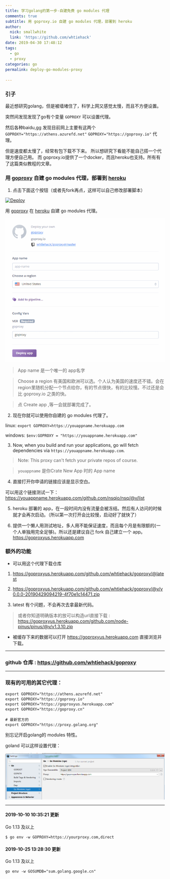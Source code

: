 ```yaml
---
title: 学习golang的第一步-自建免费 go modules 代理
comments: true
subtitle: 用 goproxy.io 自建 go modules 代理，部署到 heroku
author:
  nick: smallwhite
  link: 'https://github.com/whtiehack'
date: 2019-04-30 17:48:12
tags: 
  - go
  - proxy
categories: go
permalink: deploy-go-modules-proxy

---
```



### 引子

最近想研究golang，但是被墙堵住了，科学上网又感觉太慢，而且不方便设置。

突然间发现发现了go有个变量 `GOPROXY` 可以设置代理。

然后各种baidu,gg 发现目前网上主要有这两个 `GOPROXY="https://athens.azurefd.net"` `GOPROXY="https://goproxy.io"` 代理。

但是速度都太慢了，经常有包下载不下来。 所以想研究下看能不能自己搭一个代理方便自己用。 而 goproxy.io提供了一个docker，而且heroku也支持。所有有了这篇类似教程的文章。



### 用 [goproxy](https://github.com/goproxyio/goproxy) 自建 go modules 代理，部署到 [heroku](https://heroku.com)




1. 点击下面这个按钮（或者先fork再点，这样可以自己修改部署脚本）

[![Deploy](https://www.herokucdn.com/deploy/button.png)](https://heroku.com/deploy?template=https://github.com/whtiehack/goproxy/tree/master)

用 [goproxy](https://github.com/goproxyio/goproxy) 在 [heroku](https://heroku.com) 自建 go modules 代理。



![image](/images/56861611-1606b680-69d5-11e9-825a-6fa111a782ed.png)



> App name  是一个唯一的 app名字

> Choose a region 有美国和欧洲可以选。个人认为美国的速度还不错。会在region里随机分配一个节点给你，有的节点很快，有的比较慢。不过还是会比 goproxy.io 之类的快。

> 点 Create app ,等一会就部署完成了。


2. 现在你就可以使用你自建的 go modules 代理了。

linux:
`export GOPROXY=https://youappname.herokuapp.com`

windows:
`$env:GOPROXY = "https://youappname.herokuapp.com"`


3. Now, when you build and run your applications, go will fetch dependencies via `https://youappname.herokuapp.com`.


> Note: This proxy can't fetch your private repos of course.

> `youappname` 是你Crate New App 时的 App name



4. 直接打开你申请的链接应该是显示空白。

可以用这个链接测试一下： https://youappname.herokuapp.com/github.com/nsqio/nsq/@v/list


5. heroku 部署的 app，在一段时间内没有流量会被冻结。然后有人访问的时候就才会再次启动。（所以第一次打开会比较慢，启动好了就快了）

6. 提供一个懒人用测试地址，多人用不能保证速度，而且每个月是有限额的(一个人单独用完全足够)。所以还是建议自己 fork 自己建立一个 app。 https://goproxyus.herokuapp.com



###  额外的功能

* 可以用这个代理下载仓库 

1. https://goproxyus.herokuapp.com/github.com/whtiehack/goproxy/@latest

2. https://goproxyus.herokuapp.com/github.com/whtiehack/goproxy/@v/v0.0.0-20190429094219-4f70e1c14471.zip

3. latest 有个问题，不会再次去拿最新代码。

> 或者你知道明确版本的放可以构造url直接下载 : https://goproxyus.herokuapp.com/github.com/node-pinus/pinus/@v/v1.3.10.zip


* 被缓存下来的数据可以打开 https://goproxyus.herokuapp.com 直接浏览并下载。



----


### github 仓库 : <https://github.com/whtiehack/goproxy>

----



### 现有的可用的其它代理：

```shell
export GOPROXY="https://athens.azurefd.net"
export GOPROXY="https://goproxy.io"
export GOPROXY="https://goproxyus.herokuapp.com"
export GOPROXY="https://goproxy.cn"

# 最新官方的
export GOPROXY="https://proxy.golang.org"

```



别忘记开启golang的 modules 特性。



goland 可以这样设置代理：

![1557287491472](/images/1557287491472.png)



-----



#### 2019-10-10 10:35:21 更新

Go 1.13 及以上  

```
$ go env -w GOPROXY=https://yourproxy.com,direct
```



#### 2019-10-25 13:28:30 更新

Go 1.13 及以上  

```
go env -w GOSUMDB="sum.golang.google.cn"
```



